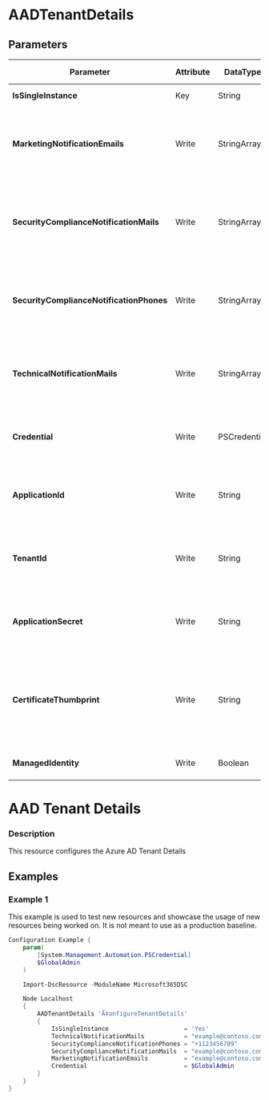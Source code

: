 ﻿# AADTenantDetails

## Parameters

| Parameter | Attribute | DataType | Description | Allowed Values |
| --- | --- | --- | --- | --- |
| **IsSingleInstance** | Key | String | Only valid value is 'Yes'. |Yes|
| **MarketingNotificationEmails** | Write | StringArray[] | Email-addresses from the people who should receive Marketing Notifications ||
| **SecurityComplianceNotificationMails** | Write | StringArray[] | Email-addresses from the people who should receive Security Compliance Notifications ||
| **SecurityComplianceNotificationPhones** | Write | StringArray[] | Phone Numbers from the people who should receive Security Notifications ||
| **TechnicalNotificationMails** | Write | StringArray[] | Email-addresses from the people who should receive Technical Notifications ||
| **Credential** | Write | PSCredential | Credentials of the Azure Active Directory Admin ||
| **ApplicationId** | Write | String | Id of the Azure Active Directory application to authenticate with. ||
| **TenantId** | Write | String | Id of the Azure Active Directory tenant used for authentication. ||
| **ApplicationSecret** | Write | String | Secret of the Azure Active Directory application to authenticate with. ||
| **CertificateThumbprint** | Write | String | Thumbprint of the Azure Active Directory application's authentication certificate to use for authentication. ||
| **ManagedIdentity** | Write | Boolean | Managed ID being used for authentication. ||

# AAD Tenant Details

### Description

This resource configures the Azure AD Tenant Details

## Examples

### Example 1

This example is used to test new resources and showcase the usage of new resources being worked on.
It is not meant to use as a production baseline.

```powershell
Configuration Example {
    param(
        [System.Management.Automation.PSCredential]
        $GlobalAdmin
    )

    Import-DscResource -ModuleName Microsoft365DSC

    Node Localhost
    {
        AADTenantDetails 'Ã‡onfigureTenantDetails'
        {
            IsSingleInstance                     = 'Yes'
            TechnicalNotificationMails           = "example@contoso.com"
            SecurityComplianceNotificationPhones = "+1123456789"
            SecurityComplianceNotificationMails  = "example@contoso.com"
            MarketingNotificationEmails          = "example@contoso.com"
            Credential                           = $GlobalAdmin
        }
    }
}
```

